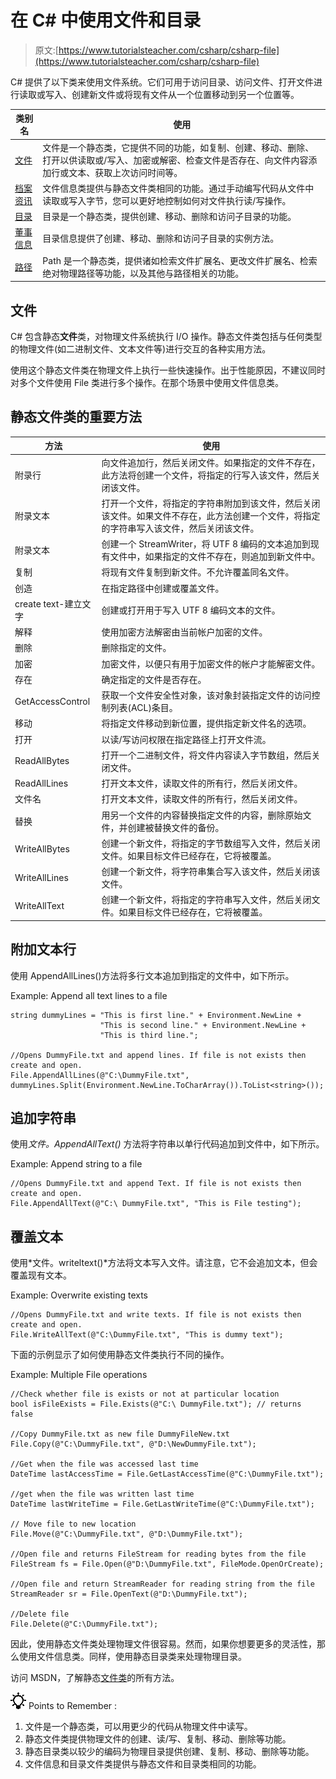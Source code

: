 # 在 C# 中使用文件和目录

> 原文:[https://www.tutorialsteacher.com/csharp/csharp-file](https://www.tutorialsteacher.com/csharp/csharp-file)

C# 提供了以下类来使用文件系统。它们可用于访问目录、访问文件、打开文件进行读取或写入、创建新文件或将现有文件从一个位置移动到另一个位置等。

| 类别名 | 使用 |
| --- | --- |
| [文件](#file) | 文件是一个静态类，它提供不同的功能，如复制、创建、移动、删除、打开以供读取或/写入、加密或解密、检查文件是否存在、向文件内容添加行或文本、获取上次访问时间等。 |
| [档案资讯](/csharp/csharp-fileinfo) | 文件信息类提供与静态文件类相同的功能。通过手动编写代码从文件中读取或写入字节，您可以更好地控制如何对文件执行读/写操作。 |
| [目录](https://msdn.microsoft.com/en-us/library/system.io.directory(v=vs.110).aspx) | 目录是一个静态类，提供创建、移动、删除和访问子目录的功能。 |
| [董事信息](https://msdn.microsoft.com/en-us/library/system.io.directoryinfo(v=vs.110).aspx) | 目录信息提供了创建、移动、删除和访问子目录的实例方法。 |
| [路径](https://msdn.microsoft.com/en-us/library/system.io.path(v=vs.110).aspx) | Path 是一个静态类，提供诸如检索文件扩展名、更改文件扩展名、检索绝对物理路径等功能，以及其他与路径相关的功能。 |

## 文件

C# 包含静态**文件**类，对物理文件系统执行 I/O 操作。静态文件类包括与任何类型的物理文件(如二进制文件、文本文件等)进行交互的各种实用方法。

使用这个静态文件类在物理文件上执行一些快速操作。出于性能原因，不建议同时对多个文件使用 File 类进行多个操作。在那个场景中使用文件信息类。

## 静态文件类的重要方法

| 方法 | 使用 |
| --- | --- |
| 附录行 | 向文件追加行，然后关闭文件。如果指定的文件不存在，此方法将创建一个文件，将指定的行写入该文件，然后关闭该文件。 |
| 附录文本 | 打开一个文件，将指定的字符串附加到该文件，然后关闭该文件。如果文件不存在，此方法创建一个文件，将指定的字符串写入该文件，然后关闭该文件。 |
| 附录文本 | 创建一个 StreamWriter，将 UTF 8 编码的文本追加到现有文件中，如果指定的文件不存在，则追加到新文件中。 |
| 复制 | 将现有文件复制到新文件。不允许覆盖同名文件。 |
| 创造 | 在指定路径中创建或覆盖文件。 |
| create text-建立文字 | 创建或打开用于写入 UTF 8 编码文本的文件。 |
| 解释 | 使用加密方法解密由当前帐户加密的文件。 |
| 删除 | 删除指定的文件。 |
| 加密 | 加密文件，以便只有用于加密文件的帐户才能解密文件。 |
| 存在 | 确定指定的文件是否存在。 |
| GetAccessControl | 获取一个文件安全性对象，该对象封装指定文件的访问控制列表(ACL)条目。 |
| 移动 | 将指定文件移动到新位置，提供指定新文件名的选项。 |
| 打开 | 以读/写访问权限在指定路径上打开文件流。 |
| ReadAllBytes | 打开一个二进制文件，将文件内容读入字节数组，然后关闭文件。 |
| ReadAllLines | 打开文本文件，读取文件的所有行，然后关闭文件。 |
| 文件名 | 打开文本文件，读取文件的所有行，然后关闭文件。 |
| 替换 | 用另一个文件的内容替换指定文件的内容，删除原始文件，并创建被替换文件的备份。 |
| WriteAllBytes | 创建一个新文件，将指定的字节数组写入文件，然后关闭文件。如果目标文件已经存在，它将被覆盖。 |
| WriteAllLines | 创建一个新文件，将字符串集合写入该文件，然后关闭该文件。 |
| WriteAllText | 创建一个新文件，将指定的字符串写入文件，然后关闭文件。如果目标文件已经存在，它将被覆盖。 |

## 附加文本行

使用 AppendAllLines()方法将多行文本追加到指定的文件中，如下所示。

Example: Append all text lines to a file

```
string dummyLines = "This is first line." + Environment.NewLine +
                    "This is second line." + Environment.NewLine +
                    "This is third line.";

//Opens DummyFile.txt and append lines. If file is not exists then create and open.
File.AppendAllLines(@"C:\DummyFile.txt", dummyLines.Split(Environment.NewLine.ToCharArray()).ToList<string>()); 
```

## 追加字符串

使用*文件。AppendAllText()* 方法将字符串以单行代码追加到文件中，如下所示。

Example: Append string to a file

```
//Opens DummyFile.txt and append Text. If file is not exists then create and open.
File.AppendAllText(@"C:\ DummyFile.txt", "This is File testing"); 
```

## 覆盖文本

使用*文件。writeltext()*方法将文本写入文件。请注意，它不会追加文本，但会覆盖现有文本。

Example: Overwrite existing texts

```
//Opens DummyFile.txt and write texts. If file is not exists then create and open.
File.WriteAllText(@"C:\DummyFile.txt", "This is dummy text"); 
```

下面的示例显示了如何使用静态文件类执行不同的操作。

Example: Multiple File operations

```
//Check whether file is exists or not at particular location
bool isFileExists = File.Exists(@"C:\ DummyFile.txt"); // returns false

//Copy DummyFile.txt as new file DummyFileNew.txt
File.Copy(@"C:\DummyFile.txt", @"D:\NewDummyFile.txt");

//Get when the file was accessed last time 
DateTime lastAccessTime = File.GetLastAccessTime(@"C:\DummyFile.txt");

//get when the file was written last time
DateTime lastWriteTime = File.GetLastWriteTime(@"C:\DummyFile.txt");

// Move file to new location
File.Move(@"C:\DummyFile.txt", @"D:\DummyFile.txt");

//Open file and returns FileStream for reading bytes from the file
FileStream fs = File.Open(@"D:\DummyFile.txt", FileMode.OpenOrCreate);

//Open file and return StreamReader for reading string from the file
StreamReader sr = File.OpenText(@"D:\DummyFile.txt");

//Delete file
File.Delete(@"C:\DummyFile.txt"); 
```

因此，使用静态文件类处理物理文件很容易。然而，如果你想要更多的灵活性，那么使用文件信息类。同样，使用静态目录类来处理物理目录。

访问 MSDN，了解静态[文件类](https://msdn.microsoft.com/en-us/library/system.io.file(v=vs.110).aspx "File class members")的所有方法。

![](img/85db52f5404f0c468e1b194aa487d6a1.png)  Points to Remember :

1.  文件是一个静态类，可以用更少的代码从物理文件中读写。
2.  静态文件类提供物理文件的创建、读/写、复制、移动、删除等功能。
3.  静态目录类以较少的编码为物理目录提供创建、复制、移动、删除等功能。
4.  文件信息和目录文件类提供与静态文件和目录类相同的功能。